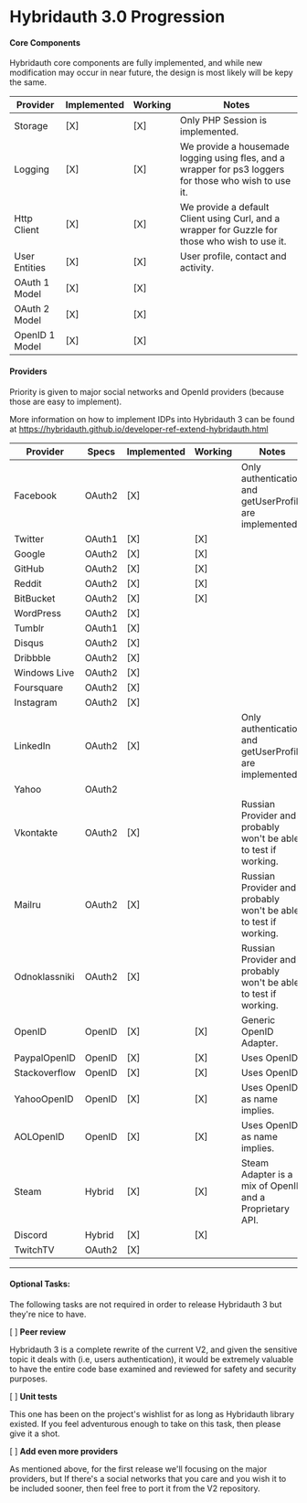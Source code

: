 Hybridauth 3.0 Progression
==========================

#### Core Components

Hybridauth core components are fully implemented, and while new modification may occur in near future, the design is most likely will be kepy the same.

Provider                | Implemented  | Working     | Notes
----------------------- | ------------ | ----------- | ------------------------------------------------------------------------------
Storage                 |  [X]         |  [X]        | Only PHP Session is implemented.
Logging                 |  [X]         |  [X]        | We provide a housemade logging using fles, and a wrapper for ps3 loggers for those who wish to use it.
Http Client             |  [X]         |  [X]        | We provide a default Client using Curl, and a wrapper for Guzzle for those who wish to use it.
User Entities           |  [X]         |  [X]        | User profile, contact and activity.
OAuth 1 Model           |  [X]         |  [X]        | 
OAuth 2 Model           |  [X]         |  [X]        | 
OpenID 1 Model          |  [X]         |  [X]        | 

#### Providers

Priority is given to major social networks and OpenId providers (because those are easy to implement). 

More information on how to implement IDPs into Hybridauth 3 can be found at https://hybridauth.github.io/developer-ref-extend-hybridauth.html

Provider      | Specs    | Implemented  | Working     | Notes
------------- | -------- | ------------ | ----------- | ------------------------------------------------------------------------------
Facebook      | OAuth2   |  [X]         |             | Only authentication and getUserProfile are implemented.
Twitter       | OAuth1   |  [X]         |  [X]        | 
Google        | OAuth2   |  [X]         |  [X]        | 
GitHub        | OAuth2   |  [X]         |  [X]        | 
Reddit        | OAuth2   |  [X]         |  [X]        | 
BitBucket     | OAuth2   |  [X]         |  [X]        | 
WordPress     | OAuth2   |  [X]         |             | 
Tumblr        | OAuth1   |  [X]         |             | 
Disqus        | OAuth2   |  [X]         |             | 
Dribbble      | OAuth2   |  [X]         |             | 
Windows Live  | OAuth2   |  [X]         |             | 
Foursquare    | OAuth2   |  [X]         |             | 
Instagram     | OAuth2   |  [X]         |             | 
LinkedIn      | OAuth2   |  [X]         |             | Only authentication and getUserProfile are implemented.
Yahoo         | OAuth2   |              |             | 
Vkontakte     | OAuth2   |  [X]         |             | Russian Provider and probably won't be able to test if working.
Mailru        | OAuth2   |  [X]         |             | Russian Provider and probably won't be able to test if working.
Odnoklassniki | OAuth2   |  [X]         |             | Russian Provider and probably won't be able to test if working.
OpenID        | OpenID   |  [X]         |  [X]        | Generic OpenID Adapter.
PaypalOpenID  | OpenID   |  [X]         |  [X]        | Uses OpenID.
Stackoverflow | OpenID   |  [X]         |  [X]        | Uses OpenID.
YahooOpenID   | OpenID   |  [X]         |  [X]        | Uses OpenID as name implies.
AOLOpenID     | OpenID   |  [X]         |  [X]        | Uses OpenID as name implies.
Steam         | Hybrid   |  [X]         |  [X]        | Steam Adapter is a mix of OpenID and a Proprietary API.
Discord       | Hybrid   |  [X]         |  [X]        |
TwitchTV      | OAuth2   |  [X]         |             | 

-----------------------

#### Optional Tasks:

The following tasks are not required in order to release Hybridauth 3 but they're nice to have.

[ ] **Peer review**

Hybridauth 3 is a complete rewrite of the current V2, and given the sensitive topic it deals with (i.e, users authentication), it would be extremely valuable to have the entire code base examined and reviewed for safety and security purposes.

[ ] **Unit tests**

This one has been on the project's wishlist for as long as Hybridauth library existed. If you feel adventurous enough to take on this task, then please give it a shot.

[ ] **Add even more providers**

As mentioned above, for the first release we'll focusing on the major providers, but If there's a social networks that you care and you wish it to be included sooner, then feel free to port it from the V2 repository.
